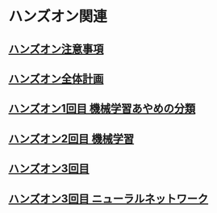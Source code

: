 # ハンズオン関連

## [ハンズオン注意事項](handson_rules_.md)

## [ハンズオン全体計画](handson_plan_.md)

## [ハンズオン1回目 機械学習あやめの分類](handson01.md)

## [ハンズオン2回目 機械学習](handson02.md)

## [ハンズオン3回目 ](handson03.md)

## [ハンズオン3回目 ニューラルネットワーク](handson04.md)

